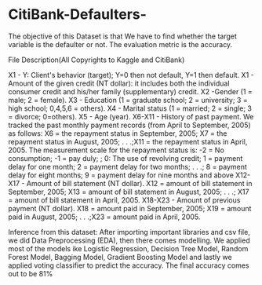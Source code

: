 # CitiBank-Defaulters-
The objective of this Dataset is that We have to find whether the target variable is the defaulter or not.
The evaluation metric is the accuracy.

File Description(All Copyrights to Kaggle and CitiBank)

X1 - Y: Client's behavior (target); Y=0 then not default, Y=1 then default.
X1 - Amount of the given credit (NT dollar): it includes both the individual consumer credit and his/her family (supplementary) credit.
X2 -Gender (1 = male; 2 = female).
X3 - Education (1 = graduate school; 2 = university; 3 = high school; 0,4,5,6 = others).
X4 - Marital status (1 = married; 2 = single; 3 = divorce; 0=others).
X5 - Age (year).
X6-X11 - History of past payment. We tracked the past monthly payment records (from April to September, 2005) as follows: X6 = the repayment status in September, 2005; X7 = the repayment status in August, 2005; . . .;X11 = the repayment status in April, 2005. The measurement scale for the repayment status is: -2 = No consumption; -1 = pay duly; ; 0: The use of revolving credit; 1 = payment delay for one month; 2 = payment delay for two months; . . .; 8 = payment delay for eight months; 9 = payment delay for nine months and above
X12-X17 - Amount of bill statement (NT dollar). X12 = amount of bill statement in September, 2005; X13 = amount of bill statement in August, 2005; . . .; X17 = amount of bill statement in April, 2005.
X18-X23 - Amount of previous payment (NT dollar). X18 = amount paid in September, 2005; X19 = amount paid in August, 2005; . . .;X23 = amount paid in April, 2005.

Inference from this dataset:
After importing important libraries and csv file, we did Data Preprocessing (EDA), then there comes modelling. We applied most of the models ike Logistic Regression, Decision Tree Model, Random Forest Model, Bagging Model, Gradient Boosting Model and lastly we applied voting classifier to predict the accuracy.
The final accuracy comes out to be 81%
